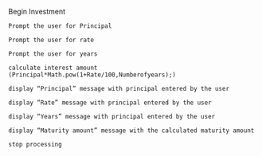 Begin Investment

	Prompt the user for Principal

	Prompt the user for rate

	Prompt the user for years

	calculate interest amount
	(Principal*Math.pow(1+Rate/100,Numberofyears);)

	display “Principal” message with principal entered by the user

	display “Rate” message with principal entered by the user

	display “Years” message with principal entered by the user

	display “Maturity amount” message with the calculated maturity amount

	stop processing
